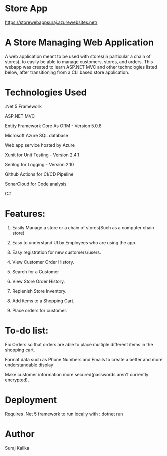 # Store App
https://storewebappsuraj.azurewebsites.net/

# A Store Managing Web Application
A web application meant to be used with stores(in particular a chain of stores), to easily be able to manage customers, stores, and orders.
This webapp was created to learn ASP.NET MVC and other technologies listed below, after transitioning from a CLI based store application. 

# Technologies Used
.Net 5 Framework

ASP.NET MVC

Entity Framework Core As ORM - Version 5.0.8

Microsoft Azure SQL database

Web app service hosted by Azure

Xunit for Unit Testing - Version 2.4.1

Serilog for Logging - Version 2.10

Github Actions for CI/CD Pipeline

SonarCloud for Code analysis

C#

# Features:

1. Easily Manage a store or a chain of stores(Such as a computer chain store)

1. Easy to understand UI by Employees who are using the app. 

1. Easy registration for new customers/users.

1. View Customer Order History.

1. Search for a Customer

1. View Store Order History.

1. Replenish Store Inventory.

1. Add items to a Shopping Cart.

1. Place orders for customer.

# To-do list:
Fix Orders so that orders are able to place multiple different items in the shopping cart.

Format data such as Phone Numbers and Emails to create a better and more understandable display

Make customer information more secured(passwords aren't currently encrypted).

# Deployment

Requires .Net 5 framework to run locally with : dotnet run

# Author

Suraj Kalika
